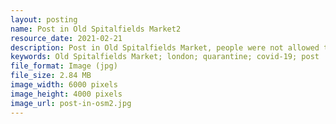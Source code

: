 ```yaml
---
layout: posting
name: Post in Old Spitalfields Market2
resource_date: 2021-02-21
description: Post in Old Spitalfields Market, people were not allowed to eat in the market, they could just take out.
keywords: Old Spitalfields Market; london; quarantine; covid-19; post
file_format: Image (jpg)
file_size: 2.84 MB
image_width: 6000 pixels
image_height: 4000 pixels
image_url: post-in-osm2.jpg
---
```

